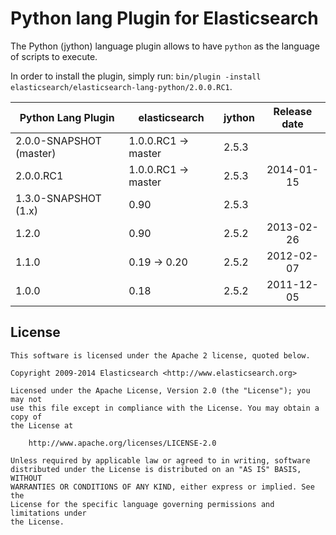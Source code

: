 Python lang Plugin for Elasticsearch
==================================

The Python (jython) language plugin allows to have `python` as the language of scripts to execute.

In order to install the plugin, simply run: `bin/plugin -install elasticsearch/elasticsearch-lang-python/2.0.0.RC1`.

|     Python Lang Plugin      |    elasticsearch    |  jython  | Release date |
|-----------------------------|---------------------|----------|:------------:|
| 2.0.0-SNAPSHOT (master)     | 1.0.0.RC1 -> master |  2.5.3   |              |
| 2.0.0.RC1                   | 1.0.0.RC1 -> master |  2.5.3   |  2014-01-15  |
| 1.3.0-SNAPSHOT (1.x)        | 0.90                |  2.5.3   |              |
| 1.2.0                       | 0.90                |  2.5.2   |  2013-02-26  |
| 1.1.0                       | 0.19 -> 0.20        |  2.5.2   |  2012-02-07  |
| 1.0.0                       | 0.18                |  2.5.2   |  2011-12-05  |

License
-------

    This software is licensed under the Apache 2 license, quoted below.

    Copyright 2009-2014 Elasticsearch <http://www.elasticsearch.org>

    Licensed under the Apache License, Version 2.0 (the "License"); you may not
    use this file except in compliance with the License. You may obtain a copy of
    the License at

        http://www.apache.org/licenses/LICENSE-2.0

    Unless required by applicable law or agreed to in writing, software
    distributed under the License is distributed on an "AS IS" BASIS, WITHOUT
    WARRANTIES OR CONDITIONS OF ANY KIND, either express or implied. See the
    License for the specific language governing permissions and limitations under
    the License.
